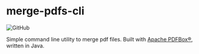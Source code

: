 # merge-pdfs-cli
![GitHub](https://img.shields.io/github/license/mycielski/merge-pdfs-cli)

Simple command line utility to merge pdf files. Built with [Apache PDFBox®](https://pdfbox.apache.org/), written in Java.

